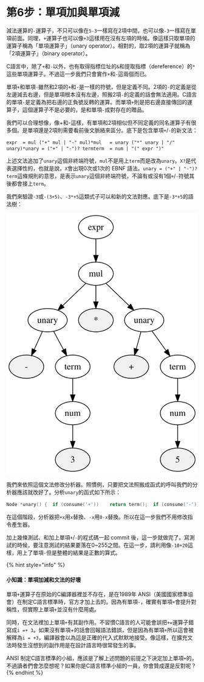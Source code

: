 # 第6步：單項加與單項減

減法運算的`-`運算子，不只可以像在`5-3`一樣寫在2項中間，也可以像`-3`一樣寫在單項前面。同理，`+`運算子也可以像`+3`這樣用在沒有左項的時候。像這樣只取單項的運算子稱為「單項運算子」（unary operator）。相對的，取2項的運算子就稱為「2項運算子」（binary operator）。

C語言中，除了`+`和`-`以外，也有取得指標位址的`&`和提取指標（dereference）的`*`這些單項運算子。不過這一步我們只會實作`+`和`-`這兩個而已。

單項`+`和單項`-`雖然和2項的`+`和`-`是一樣的符號，但是定義不同。2項的`-`的定義是從左邊減去右邊，但是單項根本沒有左邊，照搬2項`-`的定義的話會無法適用。C語言的單項`-`是定義為把右邊的正負號反轉的運算。而單項`+`則是把右邊直接傳回的運算子，這個運算子不是必要的，是和單項`-`成對存在的贈品。

我們可以合理想像，像+和-這樣，有單項和2項相似但不同定義的同名運算子有很多個。是單項還是2項則需要看前後文脈絡來區分。底下是包含單項`+`/`-`的新文法：

```text
expr  = mul ("+" mul | "-" mul)*mul   = unary ("*" unary | "/" unary)*unary = ("+" | "-")? termterm  = num | "(" expr ")"
```

上述文法追加了`unary`這個非終端符號，`mul`不是用上`term`而是改為`unary`。`X?`是代表選擇性的，也就是說，`X`會出現0次或1次的 EBNF 語法。`unary = ("+" | "-")? term`這條規則的意思，是表示`unary`這個非終端符號，不論有或沒有1個`+`/`-`符號其後都會接上`term`。

我們來驗證`-3`或`-(3+5)`、`-3*+5`這類式子可以和新的文法對應。底下是`-3*+5`的語法樹：

![-3\*+5&#x7684;&#x8A9E;&#x6CD5;&#x6A39;](../.gitbook/assets/index%20%2810%29.svg)

我們來依照這個文法修改分析器。照慣例，只要把文法照搬成函式的呼叫我們的分析器應該就改好了。分析`unary`的函式如下所示：

```c
Node *unary() {  if (consume('+'))    return term();  if (consume('-'))    return new_node(ND_SUB, new_node_num(0), term());  return term();}
```

在這個階段，分析器把`+x`用`x`替換、`-x`用`0-x`替換。所以在這一步我們不用修改指令產生器。

加上幾條測試、和加上單項`+`/`-`的程式碼一起 commit 後，這一步就做完了。寫測試的時候，要注意測試的結果要落在0~255之間。在這一步，請利用像`-10+20`這樣，用上了單項`-`但是整體的結果是正數的算式。

{% hint style="info" %}
#### 小知識：單項加減和文法的好壞

單項`+`運算子在原始的C編譯器裡並不存在，是在1989年 ANSI（美國國家標準協會）在制定C語言標準時，官方才加上去的。因為有單項`-`，確實有單項`+`會提升對稱性，但實際上單項`+`並沒有什麼用處。

同時，在文法裡加上單項`+`有其副作用。不習慣C語言的人可能會誤把`+=`運算子錯寫成`i =+ 3`。如果沒有單項+的話會回報語法錯誤，但是因為有單項`+`所以這會被解釋為`i = +3`，編譯器會以為這是正確的代入式默默地接受。像這樣，在擴充文法時發生沒想到的副作用是在設計語言時很常發生的事。

ANSI 制定C語言標準的小組，應該是了解上述問題的前提之下決定加上單項`+`的，不過讀者們會怎麼想呢？如果你是C語言標準小組的一員，你會贊成還是反對呢？
{% endhint %}

